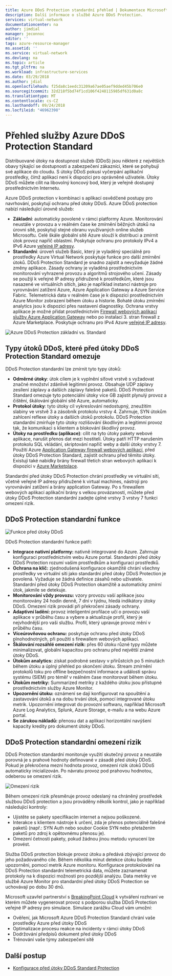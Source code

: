 ```yaml
---
title: Azure DDoS Protection standardní přehled | Dokumentace Microsoftu
description: Další informace o službě Azure DDoS Protection.
services: virtual-network
documentationcenter: na
author: jimdial
manager: jeconnoc
editor: ''
tags: azure-resource-manager
ms.assetid: ''
ms.service: virtual-network
ms.devlang: na
ms.topic: article
ms.tgt_pltfrm: na
ms.workload: infrastructure-services
ms.date: 03/29/2018
ms.author: jdial
ms.openlocfilehash: f25da8c1eedc31209a67ae05aef9dded45b706e0
ms.sourcegitcommit: 32d218f5bd74f1cd106f4248115985df631d0a8c
ms.translationtype: MT
ms.contentlocale: cs-CZ
ms.lasthandoff: 09/24/2018
ms.locfileid: "46962398"
---
```

# <a name="azure-ddos-protection-standard-overview"></a>Přehled služby Azure DDoS Protection Standard

Distribuované útoky na dostupnost služeb (DDoS) jsou některé z největších obavy týkající se dostupnosti a zabezpečení zákazníci, které se pohybují své aplikace do cloudu. S útoky DDoS pokusí vyčerpání aplikační prostředky, čímž aplikaci není k dispozici pro oprávněné uživatele. Útoky DDoS můžete cílit na libovolný koncový bod, který je veřejně dostupný prostřednictvím Internetu.

Azure DDoS protection v kombinaci s aplikací osvědčené postupy pro navrhování, poskytují ochranu před útoky DDoS. Azure DDoS protection nabízí následující úrovně služeb:

- **Základní**: automaticky povolené v rámci platformy Azure. Monitorování neustále v provozu a v reálném čase ke zmírnění běžných útoků na úrovni sítě, poskytují stejné obranu využívaných online služeb Microsoftu. Celé škále globální sítě Azure slouží k distribuci a zmírnit útok provoz napříč oblastmi. Poskytuje ochranu pro protokoly IPv4 a IPv6 Azure [veřejné IP adresy](virtual-network-public-ip-address.md).
- **Standardní**: úroveň služeb Basic, který je vyladěný speciálně pro prostředky Azure Virtual Network poskytuje funkce pro další zmírnění útoků. DDoS Protection Standard je snadno zajistit a nevyžaduje žádné změny aplikace. Zásady ochrany je vyladěná prostřednictvím monitorování vyhrazené provozu a algoritmů strojového učení. Zásady se použijí k veřejné IP adresy přidružené k prostředkům, které jsou nasazené ve virtuálních sítích, jako je například instancí nástroje pro vyrovnávání zatížení Azure, Azure Application Gateway a Azure Service Fabric. Telemetrická data v reálném čase je k dispozici prostřednictvím Azure Monitor zobrazení během útoku a historie. Bohaté útoku zmírnění analytics jsou k dispozici přes nastavení diagnostiky. Ochrana vrstvy aplikace je možné přidat prostřednictvím [Firewall webových aplikací služby Azure Application Gateway](../application-gateway//application-gateway-web-application-firewall-overview.md?toc=%2fazure%2fvirtual-network%2ftoc.json) nebo po instalací 3. stran firewall z Azure Marketplace. Poskytuje ochranu pro IPv4 Azure [veřejné IP adresy](virtual-network-public-ip-address.md).

![Azure DDoS Protection základní vs. Standard](./media/ddos-protection-overview/ddoscomparison.png)

## <a name="types-of-ddos-attacks-that-ddos-protection-standard-mitigates"></a>Typy útoků DDoS, které před útoky DDoS Protection Standard omezuje

DDoS Protection standardní lze zmírnit tyto typy útoků:

- **Odměrné útoky**: útok cílem je k vyplnění síťové vrstvě s vyžadovat značné množství zdánlivě legitimní provoz. Obsahuje UDP záplavy zesílení záplavy a dalších záplavy falešné paketů. DDoS Protection Standard omezuje tyto potenciální útoky více GB zajistit plynulý provoz a čištění, škálování globální sítě Azure, automaticky.
- **Protokol útoky**: tyto útoky cíl vykreslování nedostupný, zneužitím slabiny ve vrstvě 3 a zásobník protokolu vrstvy 4. Zahrnuje, SYN útokům zahlcení reflexe útoky a dalších útoků protokolu. DDoS Protection standardní zmírňuje tyto útoky rozlišování škodlivým a legitimní provoz tak, že komunikaci s klientem a blokování škodlivý provoz. 
- **Útoky na prostředku (aplikace)**: cílit na tyto útoky pakety webové aplikace, narušit přenos dat mezi hostiteli. Útoky patří HTTP narušením protokolu SQL vkládání, skriptování napříč weby a další útoky vrstvy 7. Použití Azure [Application Gateway firewall webových aplikací](../application-gateway/application-gateway-web-application-firewall-overview.md?toc=%2fazure%2fvirtual-network%2ftoc.json), před útoky DDoS Protection Standard, zajistit ochranu před těmito útoky. Existují také nabídky brány firewall třetích stran webových aplikací k dispozici v [Azure Marketplace](https://azuremarketplace.microsoft.com/marketplace/apps?page=1&search=web%20application%20firewall).

Standardní před útoky DDoS Protection chrání prostředky ve virtuální síti, včetně veřejné IP adresy přidružené k virtual machines, nástroji pro vyrovnávání zatížení a brány application Gateway. Po s firewallem webových aplikací aplikační brány s velkou provázaností, můžete před útoky DDoS Protection standardní zadejte úplné vrstvy 3 vrstvy 7 funkci omezení rizik.

## <a name="ddos-protection-standard-features"></a>DDoS Protection standardní funkce

![Funkce před útoky DDoS](./media/ddos-protection-overview/ddosfeatures.png)

DDoS Protection standardní funkce patří:

- **Integrace nativní platformy:** nativně integrované do Azure. Zahrnuje konfiguraci prostřednictvím webu Azure portal. Standardní před útoky DDoS Protection rozumí vašim prostředkům a konfiguraci prostředků.
- **Ochrana na klíč:** zjednodušená konfigurace okamžitě chrání všechny prostředky ve virtuální síti jako standardní před útoky DDoS Protection je povolená. Vyžaduje se žádná definice zásahů nebo uživatele. Standardní před útoky DDoS Protection okamžitě a automaticky zmírní útok, jakmile se detekuje.
- **Monitorování vždy provozu:** vzory provozu vaší aplikace jsou monitorovány 24 hodin denně, 7 dní v týdnu, hledá indikátory útoky DDoS. Omezení rizik provádí při překročení zásady ochrany.
- **Adaptivní ladění:** provoz inteligentní profilace učí o provozu vaší aplikace v průběhu času a vybere a aktualizuje profil, který je nejvhodnější pro vaši službu. Profil, který upravuje provoz mění v průběhu času.
- **Víceúrovňovou ochranu:** poskytuje ochranu před útoky DDoS plnohodnotných, při použití s firewallem webových aplikací.
- **Škálování rozsáhlé omezení rizik:** přes 60 útoku různé typy můžete minimalizovat, globální kapacitou pro ochranu před největší známé útoky DDoS.
- **Útokům analytics:** získat podrobné sestavy v přírůstcích po 5 minutách během útoku a úplný přehled po skončení útoku. Stream zmírnění protokolů toku pro offline bezpečnostní informace a události správu systému (SIEM) pro téměř v reálném čase monitorovat během útoku.
- **Útokům metriky:** Summarized metriky z každého útoku jsou přístupné prostřednictvím služby Azure Monitor.
- **Upozornění útoku:** oznámení se dají konfigurovat na spouštění a zastavování útoků a na dobu trvání útok, pomocí integrované útoku metrik. Upozornění integrovat do provozní softwaru, například Microsoft Azure Log Analytics, Splunk, Azure Storage, e-mailu a na webu Azure portal.
- **Se zárukou nákladů:** přenosu dat a aplikací horizontální navýšení kapacity kredity pro dokument útoky DDoS.

## <a name="ddos-protection-standard-mitigation"></a>DDoS Protection standardní omezení rizik

DDoS Protection standardní monitoruje využití skutečný provoz a neustále porovná je s prahové hodnoty definované v zásadě před útoky DDoS. Pokud je překročena mezní hodnota provoz, omezení rizik útoků DDoS automaticky inicializován. Po návratu provoz pod prahovou hodnotou, odeberou se omezení rizik.

![Omezení rizik](./media/ddos-protection-overview/mitigation.png)

Během omezení rizik přesměruje provoz odeslaný na chráněný prostředek službou DDoS protection a jsou prováděny několik kontrol, jako je například následující kontroly:

- Ujistěte se pakety specifikacím internet a nejsou poškozené.
- Interakce s klientem nástroje k určení, zda je přenos potenciálně falešné paketů (např.: SYN Auth nebo soubor Cookie SYN nebo přetažením paketů pro zdroj k opětovnému přenosu je).
- Omezení četnosti pakety, pokud žádnou jinou metodu vynucení lze provést.

Služba DDoS protection blokuje provoz útoku a předává zbývající provoz do jeho požadovaného cíle. Během několika minut detekce útoku budete upozorněni, pomocí metrik Azure monitoru. Konfigurace protokolování na DDoS Protection standardní telemetrická data, můžete zaznamenat protokoly na k dispozici možnosti pro pozdější analýzu. Data metriky ve službě Azure Monitor pro standardní před útoky DDoS Protection se uchovávají po dobu 30 dnů.

Microsoft uzavřel partnerství s [BreakingPoint Cloud](https://www.ixiacom.com/products/breakingpoint-cloud) k vytváření rozhraní ve kterém můžete vygenerovat provoz s podporou služba DDoS Protection veřejné IP adresy pro simulace. Simulace zarážku Cloud vám umožní:

- Ověření, jak Microsoft Azure DDoS Protection Standard chrání vaše prostředky Azure před útoky DDoS
- Optimalizace procesu reakce na incidenty v rámci útoky DDoS
- Dodržování předpisů dokument před útoky DDoS
- Trénování vaše týmy zabezpečení sítě

## <a name="next-steps"></a>Další postup

- [Konfigurace před útoky DDoS Standard Protection](manage-ddos-protection.md)
